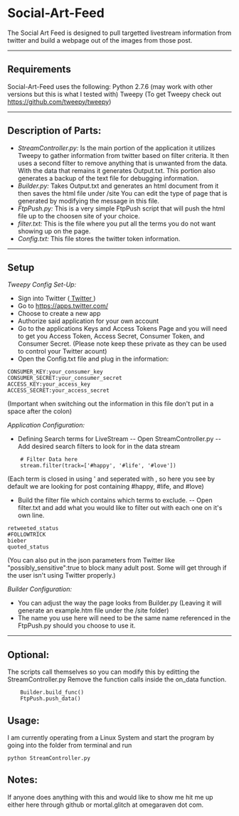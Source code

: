# Social-Art-Feed
The Social Art Feed is designed to pull targetted livestream information from twitter and build a webpage out of the images from those post. 

<hr>

## Requirements
Social-Art-Feed uses the following:
Python 2.7.6 (may work with other versions but this is what I tested with)
Tweepy (To get Tweepy check out <a href:="https://github.com/tweepy/tweepy">https://github.com/tweepy/tweepy</a>)

<hr>

## Description of Parts:
- *StreamController.py:* Is the main portion of the application it utilizes Tweepy to gather information from twitter based on filter criteria. It then uses a second filter to remove anything that is unwanted from the data. With the data that remains it generates Output.txt. This portion also generates a backup of the text file for debugging information.
- *Builder.py:* Takes Output.txt and generates an html document from it then saves the html file under /site You can edit the type of page that is generated by modifying the message in this file.
- *FtpPush.py:* This is a very simple FtpPush script that will push the html file up to the choosen site of your choice.
- *filter.txt:* This is the file where you put all the terms you do not want showing up on the page.
- *Config.txt:* This file stores the twitter token information.

<hr>

## Setup
*Tweepy Config Set-Up:*
- Sign into Twitter (<a href="https://twitter.com"> Twitter </a>)
- Go to <a href="https://apps.twitter.com/"> https://apps.twitter.com/ </a>
- Choose to create a new app
- Authorize said application for your own account
- Go to the applications Keys and Access Tokens Page and you will need to get you Access Token, Access Secret, Consumer Token, and Consumer Secret. (Please note keep these private as they can be used to control your Twitter acount)
- Open the Config.txt file and plug in the information:
```
CONSUMER_KEY:your_consumer_key
CONSUMER_SECRET:your_consumer_secret
ACCESS_KEY:your_access_key
ACCESS_SECRET:your_access_secret
```
(Important when switching out the information in this file don't put in a space after the colon)

*Application Configuration:*
- Defining Search terms for LiveStream
-- Open StreamController.py
-- Add desired search filters to look for in the data stream
```
    # Filter Data here
    stream.filter(track=['#happy', '#life', '#love'])
```
(Each term is closed in using ' and seperated with , so here you see by default we are looking for post containing #happy, #life, and #love)
- Build the filter file which contains which terms to exclude.
-- Open filter.txt and add what you would like to filter out with each one on it's own line.
```
retweeted_status
#FOLLOWTRICK
bieber
quoted_status
```
(You can also put in the json parameters from Twitter like "possibly_sensitive":true to block many adult post. Some will get through if the user isn't using Twitter properly.)

*Builder Configuration:*
- You can adjust the way the page looks from Builder.py (Leaving it will generate an example.htm file under the /site folder)
- The name you use here will need to be the same name referenced in the FtpPush.py should you choose to use it.

<hr>

## Optional:
The scripts call themselves so you can modify this by editting the StreamController.py 
Remove the function calls inside the on_data function.
```
    Builder.build_func()
    FtpPush.push_data()
```

## Usage:
I am currently operating from a Linux System and start the program by going into the folder from terminal and run 
```
python StreamController.py
```

## Notes:
If anyone does anything with this and would like to show me hit me up either here through github or mortal.glitch at omegaraven dot com.
